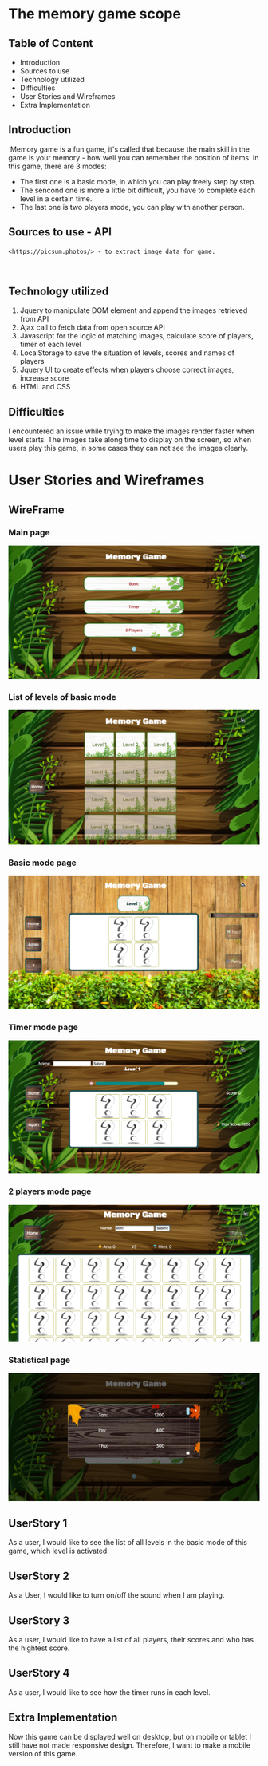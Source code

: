 # The memory game scope

## Table of Content
- Introduction
- Sources to use
- Technology utilized
- Difficulties
- User Stories and Wireframes
- Extra Implementation
<!-- https://alvislim.github.io/Covid19-Interactive-dashboard/ -->

## Introduction
​
Memory game is a fun game, it's called that because the main skill in the game is your memory - how well you can remember the position of items. In this game, there are 3 modes: 
  - The first one is a basic mode, in which you can play freely step by step. 
  - The sencond one is more a little bit difficult, you have to complete each level in a certain time. 
  - The last one is two players mode, you can play with another person.
​
## Sources to use - API 
    <https://picsum.photos/> - to extract image data for game.
​
## Technology utilized
  1. Jquery to manipulate DOM element and append the images retrieved from API
  2. Ajax call to fetch data from open source API
  3. Javascript for the logic of matching images, calculate score of players, timer of each level
  4. LocalStorage to save the situation of levels, scores and names of players
  5. Jquery UI to create effects when players choose correct images, increase score
  6. HTML and CSS

## Difficulties
I encountered an issue while trying to make the images render faster when level starts. The images take along time to display on the screen, so when users play this game, in some cases they can not see the images clearly.

# User Stories and Wireframes
## WireFrame
  ### Main page
![Image of main page](img/pic1.png)

  ### List of levels of basic mode
![Image of list of levels of basic mode](img/pic2.png)

  ### Basic mode page
![Image of basic mode page](img/pic3.png)

  ### Timer mode page
![Image of timer mode page](img/pic4.png)

  ### 2 players mode page
![Image of 2 players mode page](img/pic5.png)

  ### Statistical page
![Image of lister-box page](img/pic6.png)


## UserStory 1
As a user, I would like to see the list of all levels in the basic mode of this game, which level is activated.

## UserStory 2
As a User, I would like to turn on/off the sound when I am playing.

## UserStory 3
As a user, I would like to have a list of all players, their scores and who has the hightest score.

## UserStory 4
As a user, I would like to see how the timer runs in each level.

## Extra Implementation
Now this game can be displayed well on desktop, but on mobile or tablet I still have not made responsive design. Therefore, I want to make a mobile version of this game.